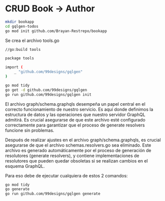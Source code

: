 # CRUD Book -> Author

```bash
mkdir bookapp
cd gqlgen-todos
go mod init github.com/Brayan-Restrepo/bookapp
```

Se crea el archivo tools.go

```bash
//go:build tools

package tools

import (
	_ "github.com/99designs/gqlgen"
)
```
```bash
go mod tidy
go get -d github.com/99designs/gqlgen
go run github.com/99designs/gqlgen init

```


El archivo graph/schema.graphqls desempeña un papel central en el correcto funcionamiento de nuestro servicio. Es aquí donde definimos la estructura de datos y las operaciones que nuestro servidor GraphQL admitirá. Es crucial asegurarse de que este archivo esté configurado correctamente para garantizar que el proceso de generate resolvers funcione sin problemas.

Después de realizar ajustes en el archivo graph/schema.graphqls, es crucial asegurarse de que el archivo schemas.resolvers.go sea eliminado. Este archivo es generado automáticamente por el proceso de generación de resolutores (generate resolvers), y contiene implementaciones de resolutores que pueden quedar obsoletas si se realizan cambios en el esquema GraphQL.

Para eso debe de ejecutar cualquiera de estos 2 comandos:

```bash
go mod tidy
go generate 
go run github.com/99designs/gqlgen generate
```

